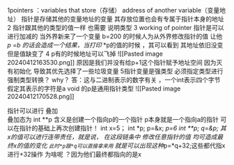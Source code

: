 1pointers ：variables that store（存储） address of another variable（变量地址）
指针是存储其他的变量地址的变量 其存放位置也会有专属于指针本身的地址
2
指针跟其他的类型的值一样 也需要 说明类型 
3 working of pointer
指针是可以进行加减的 
当外界新来了一个变量 b=200
的时候人为从外界修改指针的值 让他 *p =b 的话会造成一个结果，当打印*  *p的值的时候 ，其可以看到 其地址依旧没变 但是值缺变了 
4  p有的时候地址可以飞掉 
![[Pasted image 20240412163530.png]]
原因是我们并没有给p+1这个指针赋予地址空间 因为灭有初始化 导致其优先选择了一些垃圾变量
5指针变量是强类型
必须指定类型进行强制类型转换？
why？
答：这与二进制表示的数字有关 ，一个int表示四个字节 假定其表示的字符是a
void 的p是通用指针类型
![[Pasted image 20240412170528.png]]


指针可以进行 叠加  
叠加态为  int **p 含义是创建一个指向p的一个指针  p本身就是一个指向a的指针
可以在指针的基础上再次创建指针！
int x=5；
int *p;
p=&x;
*p=6
int **p;
q=&p;
其x的值可以进行连带责任，就是说， 在这段链条中 修改任意指针的值 均可造成最终x的值的变化
`此时*p跟*q可以直接拿来用`
就是可以出现这种*p=*q+32;这些都代指x 进行+32操作  为啥呢 ？因为他们最终都指向的是x



